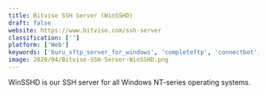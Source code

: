 ```yaml
---
title: Bitvise SSH Server (WinSSHD)
draft: false 
website: https://www.bitvise.com/ssh-server
classification: ['']
platform: ['Web']
keywords: ['buru_sftp_server_for_windows', 'completeftp', 'connectbot', 'ethereal', 'ettercap', 'filezilla_server', 'glitch_wizard', 'kpym', 'mobassh', 'netcrypt', 'openssh', 'openssh_for_windows', 'photomosh', 'sftpplus', 'symantec_data_loss_prevention', 'copssh', 'glitchi', 'mosh', 'socat', 'zftpserver_suite']
image: 2020/04/Bitvise-SSH-Server-WinSSHD.png
---
```

WinSSHD is our SSH server for all Windows NT-series operating systems.